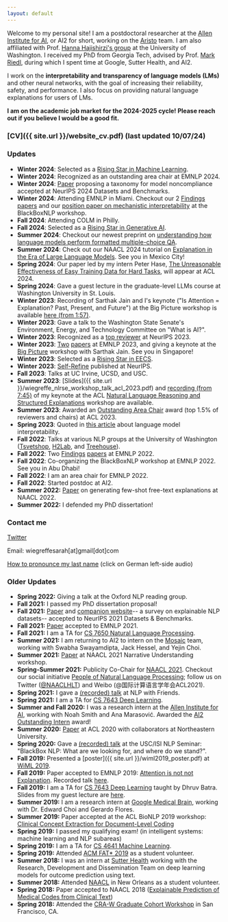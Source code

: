```yaml
---
layout: default
---
```


Welcome to my personal site! I am a postdoctoral researcher at the [Allen Institute for AI](https://allenai.org/), or AI2 for short, working on the [Aristo](https://allenai.org/aristo) team. I am also affiliated with Prof. [Hanna Hajishirzi's group](https://h2lab.cs.washington.edu/) at the University of Washington.
I received my PhD from Georgia Tech, advised by Prof. [Mark Riedl](https://eilab-gt.github.io), during which I spent time at Google, Sutter Health, and AI2.

I work on the **interpretability and transparency of language models (LMs)** and other neural networks, with the goal of increasing their reliability, safety, and performance. I also focus on providing natural language explanations for users of LMs.

**I am on the academic job market for the 2024-2025 cycle! Please reach out if you believe I would be a good fit.**

### [CV]({{ site.url }}/website_cv.pdf) (last updated 10/07/24)

<!-- I am recruiting interns to work with me at AI2. The application is always rolling, but please [apply here](https://boards.greenhouse.io/thealleninstitute/jobs/2171324) by Nov. 1st for summer 2023 consideration! (Please also mention me in your application.) -->

<!-- My research interest is interpretability methods for deep learning applied to natural language processing (NLP). This encompasses three threads: 
- defining and standardizing terminology, desiderata, and evaluation methods;
- understanding the strengths and weaknesses of existing models within this framework; and
- designing architectures which address these weaknesses. -->
 
### Updates
- **Winter 2024**: Selected as a [Rising Star in Machine Learning](https://ml.umd.edu/rising-stars-workshop). 
- **Winter 2024**: Recognized as an outstanding area chair at EMNLP 2024. 
- **Winter 2024**: [Paper](https://arxiv.org/abs/2407.12043) proposing a taxonomy for model noncompliance accepted at NeurIPS 2024 Datasets and Benchmarks. 
- **Winter 2024**: Attending EMNLP in Miami. Checkout our 2 [Findings](https://arxiv.org/abs/2311.09605) [papers](https://openreview.net/forum?id=4nFfHw0woo) and our [position paper on mechanistic interpretability](https://openreview.net/forum?id=schAf4BPtD) at the BlackBoxNLP workshop.
- **Fall 2024**: Attending COLM in Philly.
- **Fall 2024**: Selected as a [Rising Star in Generative AI](https://genai-workshop.cs.umass.edu/). 
- **Summer 2024**: Checkout our newest preprint on [understanding how language models perform formatted multiple-choice QA](https://arxiv.org/abs/2407.15018). 
- **Summer 2024**: Check out our NAACL 2024 tutorial on [Explanation in the Era of Large Language Models](https://explanation-llm.github.io/). See you in Mexico City!
- **Spring 2024**: Our paper led by my intern Peter Hase, [The Unreasonable Effectiveness of Easy Training Data for Hard Tasks](https://arxiv.org/abs/2401.06751), will appear at ACL 2024.
- **Spring 2024**: Gave a guest lecture in the graduate-level LLMs course at Washington University in St. Louis.
- **Winter 2023**: Recording of Sarthak Jain and I's keynote ("Is Attention = Explanation? Past, Present, and Future") at the Big Picture workshop is available [here (from 1:57)](https://us06web.zoom.us/rec/play/Xp0np80zg8IxSPS_bnXpCBbtM3ffGiP4gT1TMZ3-XGSNhlwIEL8dP0WWLT8YLbjGazumq4vh8q7kL5RZ.Uf8hy5Cejeyk3Jrd?canPlayFromShare=true&from=share_recording_detail&startTime=1701908520000&componentName=rec-play&originRequestUrl=https://us06web.zoom.us/rec/share/RnBM-pPFJKaCxH_4FE0ehJyPw3ZfLxNWe_9SCkylWR40KIDW5y_bey4D_PJ8g2TC.7Dy5zKUm59N50z6y?startTime=1701908520000).
- **Winter 2023**: Gave a talk to the Washington State Senate's Environment, Energy, and Technology Committee on "What is AI?".
- **Winter 2023**: Recognized as a [top reviewer](https://nips.cc/Conferences/2023/ProgramCommittee#top-reivewers) at NeurIPS 2023.
- **Winter 2023**: [Two](https://arxiv.org/abs/2305.14596) [papers](https://arxiv.org/abs/2305.14956) at EMNLP 2023, and giving a keynote at the [Big Picture](https://www.bigpictureworkshop.com/) workshop with Sarthak Jain. See you in Singapore!
- **Winter 2023**: Selected as a [Rising Star in EECS](https://eecsrisingstars2023.cc.gatech.edu/).
- **Winter 2023**: [Self-Refine](https://arxiv.org/abs/2303.17651) published at NeurIPS.
- **Fall 2023**: Talks at UC Irvine, UCSD, and USC.
- **Summer 2023**: [Slides]({{ site.url }}/wiegreffe_nlrse_workshop_talk_acl_2023.pdf) and [recording (from 7:45)](https://us06web.zoom.us/rec/play/V4A5H-PIcqk41T1aS-ejShSYAo-yQFn0O5dIc8CmMbbA8g4m2CwCI1v9hXtEw0rHS6GvxxMZRHaY1-w-.KErf5RNWLR6deohR?canPlayFromShare=true&from=share_recording_detail&continueMode=true&componentName=rec-play&originRequestUrl=https%3A%2F%2Fus06web.zoom.us%2Frec%2Fshare%2FRABF5bV1gMx3TD0aH6-9Gn0rcrTwGNzqQQ9Uc8QtzSgxecQvc1qJWv8v-mGBcg.-Hjt45OOFD8UpYWm) of my keynote at the ACL [Natural Language Reasoning and Structured Explanations](https://nl-reasoning-workshop.github.io/) workshop are available.
- **Summer 2023**: Awarded an [Outstanding Area Chair](https://2023.aclweb.org/program/best_reviewers/) award (top 1.5% of reviewers and chairs) at ACL 2023.
- **Spring 2023**: Quoted in [this article](https://www.fastcompany.com/90896928/the-frightening-truth-about-ai-chatbots-nobody-knows-exactly-how-they-work) about language model interpretability.
- **Fall 2022**: Talks at various NLP groups at the University of Washington ([Tsvetshop](https://tsvetshop.github.io/), [H2Lab](https://h2lab.cs.washington.edu/), and [Treehouse](https://faculty.washington.edu/ebender/)).
- **Fall 2022**: Two [Findings](https://arxiv.org/abs/2204.07693) [papers](https://arxiv.org/abs/2105.01311) at EMNLP 2022.
- **Fall 2022**: Co-organizing the BlackBoxNLP workshop at EMNLP 2022. See you in Abu Dhabi!
- **Fall 2022**: I am an area chair for EMNLP 2022.
- **Fall 2022**: Started postdoc at AI2.
- **Summer 2022:** [Paper](https://arxiv.org/abs/2112.08674) on generating few-shot free-text explanations at NAACL 2022.
- **Summer 2022:** I defended my PhD dissertation!

### Contact me

[Twitter](https://twitter.com/sarahwiegreffe)

Email: wiegreffesarah[at]gmail[dot]com

[How to pronounce my last name](https://translate.google.com/#view=home&op=translate&sl=de&tl=en&text=wiegreffe) (click on German left-side audio)

### Older Updates
- **Spring 2022:** Giving a talk at the Oxford NLP reading group.
- **Fall 2021:** I passed my PhD dissertation proposal!
- **Fall 2021:** [Paper](https://arxiv.org/abs/2102.12060) and [companion website](https://exnlpdatasets.github.io/)-- a survey on explainable NLP datasets-- accepted to NeurIPS 2021 Datasets & Benchmarks.
- **Fall 2021:** [Paper](https://arxiv.org/abs/2010.12762) accepted to EMNLP 2021.
- **Fall 2021:** I am a TA for [CS 7650 Natural Language Processing](https://cocoxu.github.io/CS7650_fall2021/).
- **Summer 2021:** I am returning to AI2 to intern on the [Mosaic](https://mosaic.allenai.org/) team, working with Swabha Swayamdipta, Jack Hessel, and Yejin Choi.
- **Summer 2021:** [Paper](https://arxiv.org/abs/2105.01311) at NAACL 2021 Narrative Understanding workshop.
- **Spring-Summer 2021:** Publicity Co-Chair for [NAACL 2021](https://2021.naacl.org). Checkout our social initiative [People of Natural Language Processing](https://peopleofnlproc.github.io); follow us on Twitter ([@NAACLHLT](https://twitter.com/naaclhlt?lang=en)) and Weibo (@国际计算语言学年会ACL2021).
- **Spring 2021:** I gave a [(recorded) talk](https://www.youtube.com/watch?v=1zNFaNuASuc) at NLP with Friends.
- **Spring 2021:** I am a TA for [CS 7643 Deep Learning](https://www.cc.gatech.edu/classes/AY2021/cs7643_spring/).
- **Summer and Fall 2020:** I was a research intern at the [Allen Institute for AI](https://allenai.org/), working with Noah Smith and Ana Marasović. Awarded the [AI2 Outstanding Intern](https://allenai.org/outstanding-interns) award!
- **Summer 2020:** [Paper](https://www.aclweb.org/anthology/2020.acl-main.409.pdf) at ACL 2020 with collaborators at Northeastern University.
- **Spring 2020:** Gave a [(recorded) talk](https://bluejeans.com/s/NqZd0) at the USC/ISI NLP Seminar: "BlackBox NLP: What are we looking for, and where do we stand?".
- **Fall 2019:** Presented a [poster]({{ site.url }}/wiml2019_poster.pdf) at [WiML 2019](https://wimlworkshop.org/2019/).  
- **Fall 2019:** Paper accepted to EMNLP 2019: [Attention is not not Explanation](https://arxiv.org/abs/1908.04626). Recorded talk [here](https://vimeo.com/404731845).
- **Fall 2019:** I am a TA for [CS 7643 Deep Learning](https://www.cc.gatech.edu/classes/AY2020/cs7643_fall/) taught by Dhruv Batra. Slides from my guest lecture are [here](https://www.cc.gatech.edu/classes/AY2020/cs7643_fall/slides/L16_attention_transformers.pdf).
- **Summer 2019:** I am a research intern at [Google Medical Brain](https://ai.google/healthcare/), working with Dr. Edward Choi and Gerardo Flores. 
- **Summer 2019:** Paper accepted at the ACL BioNLP 2019 workshop: [Clinical Concept Extraction for Document-Level Coding](https://arxiv.org/abs/1906.03380)
- **Spring 2019:** I passed my qualifying exam! (in intelligent systems: machine learning and NLP subareas)
- **Spring 2019:** I am a TA for [CS 4641 Machine Learning](https://bhrolenok.github.io/teaching/cs-4641-spr2019/index.html).
- **Spring 2019:** Attended [ACM FAT\* 2019](https://fatconference.org/2019/) as a student volunteer.
- **Summer 2018:** I was an intern at [Sutter Health](https://www.sutterhealth.org/) working with the Research, Development and Dissemination Team on deep learning models for outcome prediction using text. 
- **Summer 2018:** Attended [NAACL](http://naacl2018.org/) in New Orleans as a student volunteer.
- **Spring 2018:** Paper accepted to NAACL 2018 ([Explainable Prediction of Medical Codes from Clinical Text](https://arxiv.org/pdf/1802.05695.pdf))
- **Spring 2018:** Attended the [CRA-W Graduate Cohort Workshop](https://cra.org/cra-w/events/grad-cohort-women-2018/) in San Francisco, CA.